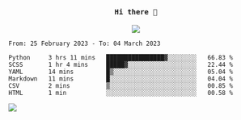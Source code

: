 <h4 align="center"><samp> Hi there 👋  </samp></h4>

<p align="center">
  
  <a href="https://github.com/bznick98">
    <img align="center" src="https://github-readme-stats.vercel.app/api?username=bznick98&&count_private=true&hide=issues,prs,contribs&show_icons=true&theme=gruvbox" />
  </a>
  
  <!--START_SECTION:waka-->

```text
From: 25 February 2023 - To: 04 March 2023

Python     3 hrs 11 mins   ████████████████▓░░░░░░░░   66.83 %
SCSS       1 hr 4 mins     █████▓░░░░░░░░░░░░░░░░░░░   22.44 %
YAML       14 mins         █▒░░░░░░░░░░░░░░░░░░░░░░░   05.04 %
Markdown   11 mins         █░░░░░░░░░░░░░░░░░░░░░░░░   04.04 %
CSV        2 mins          ▒░░░░░░░░░░░░░░░░░░░░░░░░   00.85 %
HTML       1 min           ░░░░░░░░░░░░░░░░░░░░░░░░░   00.58 %
```

<!--END_SECTION:waka-->
  
 
</p>

![](https://visitor-badge.glitch.me/badge?page_id=bznick98.bznick98)
